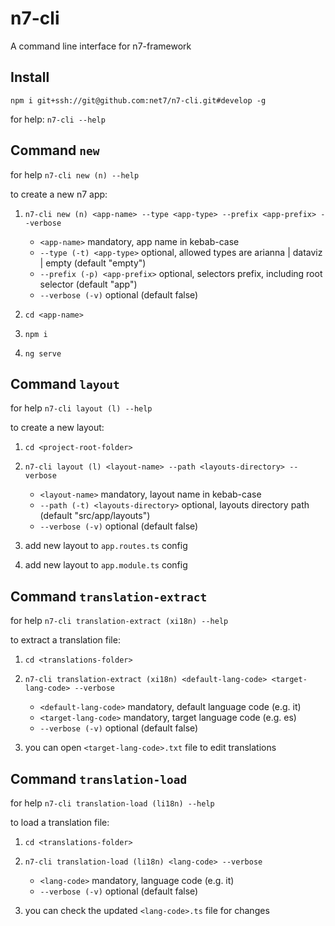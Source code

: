 # n7-cli
A command line interface for n7-framework

## Install

`npm i git+ssh://git@github.com:net7/n7-cli.git#develop -g`

for help: `n7-cli --help`


## Command `new`

for help `n7-cli new (n) --help`

to create a new n7 app:  

1) `n7-cli new (n) <app-name> --type <app-type> --prefix <app-prefix> --verbose`

    - `<app-name>` mandatory, app name in kebab-case
    - `--type (-t) <app-type>` optional, allowed types are arianna | dataviz | empty (default "empty")
    - `--prefix (-p) <app-prefix>` optional, selectors prefix, including root selector (default "app")
    - `--verbose (-v)` optional (default false)

2) `cd <app-name>`

3) `npm i`

4) `ng serve`


## Command `layout`

for help `n7-cli layout (l) --help`

to create a new layout:

1) `cd <project-root-folder>`

2) `n7-cli layout (l) <layout-name> --path <layouts-directory> --verbose`

    - `<layout-name>` mandatory, layout name in kebab-case
    - `--path (-t) <layouts-directory>` optional, layouts directory path (default "src/app/layouts")
    - `--verbose (-v)` optional (default false)

3) add new layout to `app.routes.ts` config

4) add new layout to `app.module.ts` config


## Command `translation-extract`

for help `n7-cli translation-extract (xi18n) --help`

to extract a translation file:

1) `cd <translations-folder>`

2) `n7-cli translation-extract (xi18n) <default-lang-code> <target-lang-code> --verbose`

    - `<default-lang-code>` mandatory, default language code (e.g. it)
    - `<target-lang-code>` mandatory, target language code (e.g. es)
    - `--verbose (-v)` optional (default false)

3) you can open `<target-lang-code>.txt` file to edit translations


## Command `translation-load`

for help `n7-cli translation-load (li18n) --help`

to load a translation file:

1) `cd <translations-folder>`

2) `n7-cli translation-load (li18n) <lang-code> --verbose`

    - `<lang-code>` mandatory, language code (e.g. it)
    - `--verbose (-v)` optional (default false)

3) you can check the updated `<lang-code>.ts` file for changes